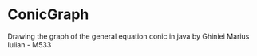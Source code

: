 # ConicGraph
Drawing the graph of the general equation conic in java by Ghiniei Marius Iulian - M533
